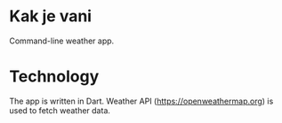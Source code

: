# Kak je vani

Command-line weather app.

# Technology

The app is written in Dart.
Weather API (https://openweathermap.org) is used to fetch weather data.
